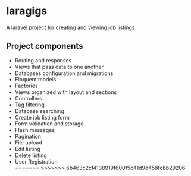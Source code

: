 # laragigs
 A laravel project for creating and viewing job listings
 
 <h2>Project components</h2>
 <ul>
    <li>Routing and responses</li>
    <li>Views that pass data to one another</li>
    <li>Databases configuration and migrations</li>
    <li>Eloquent models</li>
    <li>Factories</li>
    <li>Views organized with layout and sections</li>
    <li>Controllers</li>
    <li>Tag filtering</li>
    <li>Database searching</li>
    <li>Create job listing form</li>
    <li>Form validation and storage</li>
    <li>Flash messages</li>
    <li>Pagination</li>
    <li>File upload</li>
    <li>Edit listing</li>
    <li>Delete listing</li>
    <li>User Registration</li>
=======
>>>>>>> 6b463c2cf4138919f600f5c41d9d458fcbb29206
</ul> 
